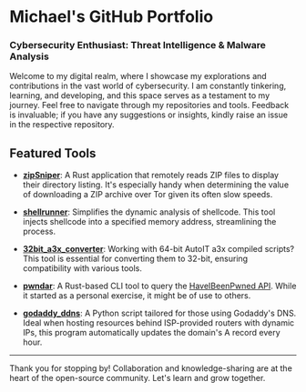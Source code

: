 # Michael's GitHub Portfolio

### Cybersecurity Enthusiast: Threat Intelligence & Malware Analysis

Welcome to my digital realm, where I showcase my explorations and contributions in the vast world of cybersecurity. I am constantly tinkering, learning, and developing, and this space serves as a testament to my journey. Feel free to navigate through my repositories and tools. Feedback is invaluable; if you have any suggestions or insights, kindly raise an issue in the respective repository.

## Featured Tools

- **[zipSniper](https://github.com/michaelf97/zipSniper)**: A Rust application that remotely reads ZIP files to display their directory listing. It's especially handy when determining the value of downloading a ZIP archive over Tor given its often slow speeds.

- **[shellrunner](https://github.com/michaelf97/shellcode_injector)**: Simplifies the dynamic analysis of shellcode. This tool injects shellcode into a specified memory address, streamlining the process.

- **[32bit_a3x_converter](https://github.com/michaelf97/32bit_a3x_converter)**: Working with 64-bit AutoIT a3x compiled scripts? This tool is essential for converting them to 32-bit, ensuring compatibility with various tools.

- **[pwndar](https://github.com/michaelf97/pwndar)**: A Rust-based CLI tool to query the [HaveIBeenPwned API](https://haveibeenpwned.com/). While it started as a personal exercise, it might be of use to others.

- **[godaddy_ddns](https://github.com/michaelf97/godaddy_ddns)**: A Python script tailored for those using Godaddy's DNS. Ideal when hosting resources behind ISP-provided routers with dynamic IPs, this program automatically updates the domain's A record every hour.

---

Thank you for stopping by! Collaboration and knowledge-sharing are at the heart of the open-source community. Let's learn and grow together.
